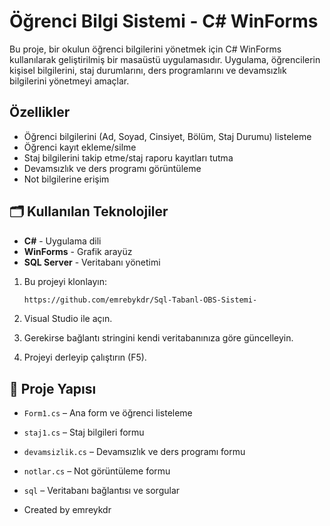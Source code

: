 
# Öğrenci Bilgi Sistemi - C# WinForms

Bu proje, bir okulun öğrenci bilgilerini yönetmek için C# WinForms kullanılarak geliştirilmiş bir masaüstü uygulamasıdır. Uygulama, öğrencilerin kişisel bilgilerini, staj durumlarını, ders programlarını ve devamsızlık bilgilerini yönetmeyi amaçlar.


##  Özellikler

- Öğrenci bilgilerini (Ad, Soyad, Cinsiyet, Bölüm, Staj Durumu) listeleme
- Öğrenci kayıt ekleme/silme
- Staj bilgilerini takip etme/staj raporu kayıtları tutma
- Devamsızlık ve ders programı görüntüleme
- Not bilgilerine erişim

## 🗂️ Kullanılan Teknolojiler

- **C#** - Uygulama dili
- **WinForms** - Grafik arayüz
- **SQL Server** - Veritabanı yönetimi


1. Bu projeyi klonlayın:
   ```bash
   https://github.com/emrebykdr/Sql-Tabanl-OBS-Sistemi-

2. Visual Studio ile açın.

3. Gerekirse bağlantı stringini kendi veritabanınıza göre güncelleyin.

4. Projeyi derleyip çalıştırın (F5).

## 📁 Proje Yapısı

- `Form1.cs` – Ana form ve öğrenci listeleme
- `staj1.cs` – Staj bilgileri formu
- `devamsizlik.cs` – Devamsızlık ve ders programı formu
- `notlar.cs` – Not görüntüleme formu
- `sql` –  Veritabanı bağlantısı ve sorgular


- Created by emreykdr

